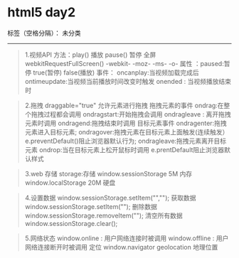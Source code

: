 # html5 day2

标签（空格分隔）： 未分类

---

>1.视频API
方法：play() 播放 pause() 暂停
全屏 webkitRequestFullScreen()
-webkit- -moz- -ms- -o-
属性 ：paused:暂停 true(暂停) false(播放)
事件： oncanplay:当视频加载完成后
ontimeupdate:当视频当前播放时间改变时触发
onended : 当视频播放结束时

>2.拖拽
draggable="true" 允许元素进行拖拽
拖拽元素的事件
ondrag:在整个拖拽过程都会调用
ondragstart:开始拖拽会调用
ondragleave : 离开拖拽元素时调用
ondragend:拖拽结束时调用
目标元素事件
ondragenter:拖拽元素进入目标元素;
ondragover:拖拽元素在目标元素上面触发(连续触发）e.preventDefault()阻止浏览器默认行为;
ondragleave:拖拽元素离开目标元素
ondrop:当在目标元素上松开鼠标时调用
e.prentDefault阻止浏览器默认样式

>3.web 存储
storage:存储
window.sessionStorage 5M 内存
window.localStorage 20M 硬盘

>4.设置数据
window.sessionStorage.setItem("","");
获取数据
window.sessionStorage.setItem("");
删除数据
window.sessionStorage.removeItem("");
清空所有数据
window.sessionStorage.clear();

>5.网络状态
window.online : 用户网络连接时被调用
window.offline : 用户网络连接断开时被调用
定位
window.navigator
geolocation 地理位置




